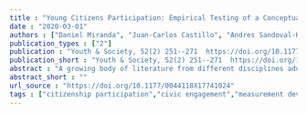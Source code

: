 ```yaml
---
title : "Young Citizens Participation: Empirical Testing of a Conceptual Model"
date : "2020-03-01"
authors : ["Daniel Miranda", "Juan-Carlos Castillo", "Andres Sandoval-Hernandez"]
publication_types : ["2"]
publication : "Youth & Society, 52(2) 251--271  https://doi.org/10.1177/0044118X17741024"
publication_short : "Youth & Society, 52(2) 251--271  https://doi.org/10.1177/0044118X17741024"
abstract : "A growing body of literature from different disciplines addresses concepts and measurement of citizenship. The present article seeks to contribute to this field by examining the issue of youth citizenship from a comparative international perspective and proposing a simplified conceptual model that can be operationalized. This model includes a community dimension, which refers to individual’s relationship with their community associations, and a civic dimension, concerning institutional processes such as voting and/or political activism. The model was tested using multigroup confirmatory factor analysis and measurement equivalence for eighth-grade students (n = 139.875) across 38 countries that participated in the International Civic and Citizenship Study (2009). Our results find support for the proposed conceptual model and its invariance across countries, and we discuss the implications for theory and further research."
abstract_short : ""
url_source : "https://doi.org/10.1177/0044118X17741024"
tags : ["citizenship participation","civic engagement","measurement development","measurement invariance"]
---
```

